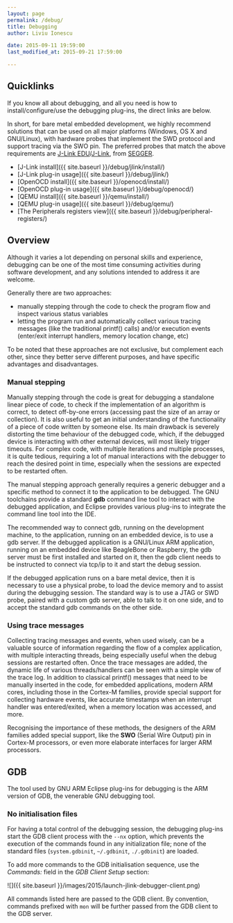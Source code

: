 ```yaml
---
layout: page
permalink: /debug/
title: Debugging
author: Liviu Ionescu

date: 2015-09-11 19:59:00
last_modified_at: 2015-09-21 17:59:00

---
```


## Quicklinks

If you know all about debugging, and all you need is how to install/configure/use the debugging plug-ins, the direct links are below.

In short, for bare metal embedded development, we highly recommend solutions that can be used on all major platforms (Windows, OS X and GNU/Linux), with hardware probes that implement the SWD protocol and support tracing via the SWO pin. The preferred probes that match the above requirements are [J-Link EDU](http://www.segger.com/j-link-edu.html)/[J-Link](http://www.segger.com/jlink_base.html), from [SEGGER](http://www.segger.com/).

* [J-Link install]({{ site.baseurl }}/debug/jlink/install/)
* [J-Link plug-in usage]({{ site.baseurl }}/debug/jlink/)
* [OpenOCD install]({{ site.baseurl }}/openocd/install/)
* [OpenOCD plug-in usage]({{ site.baseurl }}/debug/openocd/)
* [QEMU install]({{ site.baseurl }}/qemu/install/)
* [QEMU plug-in usage]({{ site.baseurl }}/debug/qemu/)
* [The Peripherals registers view]({{ site.baseurl }}/debug/peripheral-registers/)

## Overview

Although it varies a lot depending on personal skills and experience, debugging can be one of the most time consuming activities during software development, and any solutions intended to address it are welcome.

Generally there are two approaches:

* manually stepping through the code to check the program flow and inspect various status variables
* letting the program run and automatically collect various tracing messages (like the traditional printf() calls) and/or execution events (enter/exit interrupt handlers, memory location change, etc)

To be noted that these approaches are not exclusive, but complement each other, since they better serve different purposes, and have specific advantages and disadvantages.

### Manual stepping

Manually stepping through the code is great for debugging a standalone linear piece of code, to check if the implementation of an algorithm is correct, to detect off-by-one errors (accessing past the size of an array or collection). It is also useful to get an initial understanding of the functionality of a piece of code written by someone else. Its main drawback is severely distorting the time behaviour of the debugged code, which, if the debugged device is interacting with other external devices, will most likely trigger timeouts. For complex code, with multiple iterations and multiple processes, it is quite tedious, requiring a lot of manual interactions with the debugger to reach the desired point in time, especially when the sessions are expected to be restarted often.

The manual stepping approach generally requires a generic debugger and a specific method to connect it to the application to be debugged. The GNU toolchains provide a standard **gdb** command line tool to interact with the debugged application, and Eclipse provides various plug-ins to integrate the command line tool into the IDE.

The recommended way to connect gdb, running on the development machine, to the application, running on an embedded device, is to use a gdb server. If the debugged application is a GNU/Linux ARM application, running on an embedded device like BeagleBone or Raspberry, the gdb server must be first installed and started on it, then the gdb client needs to be instructed to connect via tcp/ip to it and start the debug session.

If the debugged application runs on a bare metal device, then it is necessary to use a physical probe, to load the device memory and to assist during the debugging session. The standard way is to use a JTAG or SWD probe, paired with a custom gdb server, able to talk to it on one side, and to accept the standard gdb commands on the other side.

### Using trace messages

Collecting tracing messages and events, when used wisely, can be a valuable source of information regarding the flow of a complex application, with multiple interacting threads, being especially useful when the debug sessions are restarted often. Once the trace messages are added, the dynamic life of various threads/handlers can be seen with a simple view of the trace log. In addition to classical printf() messages that need to be manually inserted in the code, for embedded applications, modern ARM cores, including those in the Cortex-M families, provide special support for collecting hardware events, like accurate timestamps when an interrupt handler was entered/exited, when a memory location was accessed, and more.

Recognising the importance of these methods, the designers of the ARM families added special support, like the **SWO** (Serial Wire Output) pin in Cortex-M processors, or even more elaborate interfaces for larger ARM processors.

## GDB

The tool used by GNU ARM Eclipse plug-ins for debugging is the ARM version of GDB, the venerable GNU debugging tool.

### No initialisation files

For having a total control of the debugging session, the debugging plug-ins start the GDB client process with the `--nx` option, which prevents the execution of the commands found in any initialization file; none of the standard files (`system.gdbinit`, `~/.gdbinit`, `./.gdbinit`) are loaded.

To add more commands to the GDB initialisation sequence, use the _Commands:_ field in the _GDB Client Setup_ section:

![]({{ site.baseurl }}/images/2015/launch-jlink-debugger-client.png)

All commands listed here are passed to the GDB client. By convention, commands prefixed with `mon` will be further passed from the GDB client to the GDB server.
